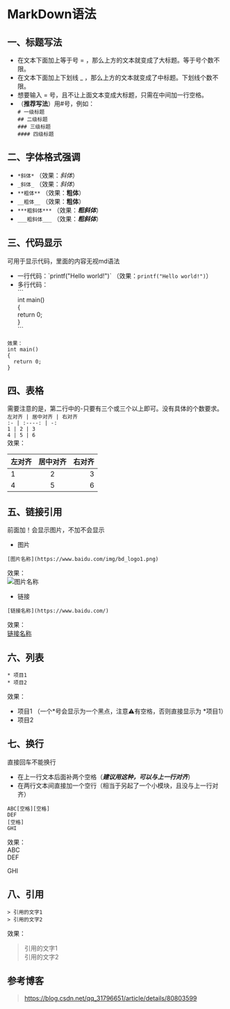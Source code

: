 # MarkDown语法
## 一、标题写法  
* 在文本下面加上等于号 = ，那么上方的文本就变成了大标题。等于号个数不限。
* 在文本下面加上下划线 _ ，那么上方的文本就变成了中标题。下划线个数不限。
* 想要输入 = 号，且不让上面文本变成大标题，只需在中间加一行空格。  
* （**推荐写法**）用#号，例如：  
`# 一级标题`  
`## 二级标题`  
`### 三级标题`  
`#### 四级标题`  
## 二、字体格式强调
* `*斜体*` （效果：*斜体*）
* `_斜体_` （效果：_斜体_）
* `**粗体**` （效果：**粗体**）
* `__粗体__` （效果：__粗体__）
* `***粗斜体***` （效果：***粗斜体***）
* `___粗斜体___` （效果：___粗斜体___）
## 三、代码显示
可用于显示代码，里面的内容无视md语法
* 一行代码：\`printf("Hello world!")\` （效果：`printf("Hello world!")`）
* 多行代码：  
\```  
int main()  
{  
  return 0;  
}  
\```
```
效果：
int main()
{
  return 0;
}
```
## 四、表格
需要注意的是，第二行中的-只要有三个或三个以上即可。没有具体的个数要求。  
`左对齐 | 居中对齐 | 右对齐`  
`:- | :----: | -:`  
`1 | 2 | 3`  
`4 | 5 | 6`  
效果：  

左对齐 | 居中对齐 | 右对齐
:- | :----: | -:
1 | 2 | 3
4 | 5 | 6
## 五、链接引用
前面加！会显示图片，不加不会显示
* 图片  
``` 
[图片名称](https://www.baidu.com/img/bd_logo1.png)   
```   
  效果：  
![图片名称](https://www.baidu.com/img/bd_logo1.png)   
* 链接  
``` 
[链接名称](https://www.baidu.com/)   
```  
  效果：  
[链接名称](https://www.baidu.com/)   
## 六、列表
```
* 项目1
* 项目2 
```
效果：
   * 项目1 （一个*号会显示为一个黑点，注意⚠️有空格，否则直接显示为 *项目1） 
   * 项目2   
## 七、换行
直接回车不能换行
* 在上一行文本后面补两个空格（***建议用这种，可以与上一行对齐***）
* 在两行文本间直接加一个空行（相当于另起了一个小模块，且没与上一行对齐）

```
ABC[空格][空格]
DEF
[空格]
GHI
```  
效果：  
ABC  
DEF

GHI
## 八、引用
```
> 引用的文字1  
> 引用的文字2
```  
效果：  
> 引用的文字1  
> 引用的文字2
## 参考博客
> https://blog.csdn.net/qq_31796651/article/details/80803599
